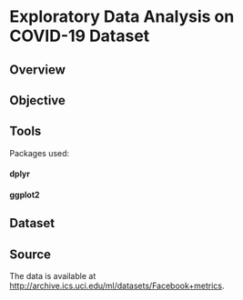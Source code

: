 # Exploratory Data Analysis on COVID-19 Dataset

## Overview

## Objective

## Tools

Packages used:

#### dplyr
#### ggplot2


## Dataset

## Source
The data is available at http://archive.ics.uci.edu/ml/datasets/Facebook+metrics.
